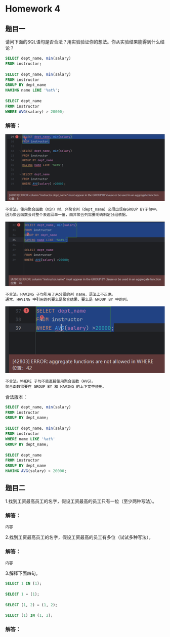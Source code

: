 # Homework 4
## 题目一
请问下面的SQL语句是否合法？用实验验证你的想法。你从实验结果能得到什么结论？
```sql
SELECT dept_name, min(salary)
FROM instructor;

SELECT dept_name, min(salary)
FROM instructor
GROUP BY dept_name
HAVING name LIKE '%at%';

SELECT dept_name
FROM instructor
WHERE AVG(salary) > 20000;
```
### 解答：
![error1](1images/4/error1.png)
```txt
不合法。使用聚合函数（min）时，非聚合列（dept_name）必须出现在GROUP BY子句中。
因为聚合函数会对整个表返回单一值，而非聚合列需要明确制定分组依据。
```
![error2](1images/4/error2.png)
```txt
不合法。HAVING 子句引用了未分组的列 name，语法上不正确。
通常，HAVING 中引用的列要么是聚合结果，要么是 GROUP BY 中的列。
```
![error3](1images/4/error3.png)
```txt
不合法。WHERE 子句不能直接使用聚合函数（AVG）。
聚合函数需要在 GROUP BY 和 HAVING 的上下文中使用。
```
合法版本：
```sql
SELECT dept_name, min(salary)
FROM instructor
GROUP BY dept_name;

SELECT dept_name, min(salary)
FROM instructor
WHERE name LIKE '%at%'
GROUP BY dept_name;

SELECT dept_name
FROM instructor
GROUP BY dept_name
HAVING AVG(salary) > 20000;
```
## 题目二
1.找到工资最高员工的名字，假设工资最高的员工只有一位（至少两种写法）。
### 解答：
```txt
内容
```
2.找到工资最高员工的名字，假设工资最高的员工有多位（试试多种写法）。
### 解答：
```sql
内容
```
3.解释下面四句。
```sql
SELECT 1 IN (1);

SELECT 1 = (1);

SELECT (1, 2) = (1, 2);

SELECT (1) IN (1, 2);
```
### 解答：
